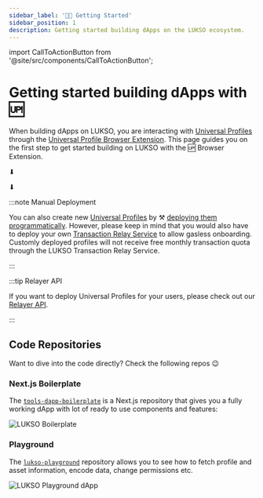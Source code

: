 ```yaml
---
sidebar_label: '👋🏻 Getting Started'
sidebar_position: 1
description: Getting started building dApps on the LUKSO ecosystem.
---
```


import CallToActionButton from '@site/src/components/CallToActionButton';

# Getting started building dApps with 🆙

When building dApps on LUKSO, you are interacting with [Universal Profiles](../../standards/universal-profile/introduction.md) through the [Universal Profile Browser Extension](https://chromewebstore.google.com/detail/universal-profiles/abpickdkkbnbcoepogfhkhennhfhehfn). This page guides you on the first step to get started building on LUKSO with the 🆙 Browser Extension.

<div style={{ display: 'flex', justifyContent: 'center', marginTop: '2em' }}>
  <CallToActionButton
    color="white"
    target="_blank"
    link="/install-up-browser-extension"
    text="1 - Installing the Universal Profile Browser Extension 🧩"
  />
</div>

<div
  style={{
    display: 'flex',
    justifyContent: 'center',
    fontSize: '3em',
  }}
>
  <p style={{ marginBottom: 0 }}>⬇</p>
</div>

<div
  style={{
    display: 'flex',
    justifyContent: 'center',
  }}
>
  <CallToActionButton
    color="white"
    target="_blank"
    link="https://my.universalprofile.cloud"
    text="2 - Create your Universal Profile 🆙"
  />
</div>

<div
  style={{
    display: 'flex',
    justifyContent: 'center',
    fontSize: '3em',
  }}
>
  <p style={{ marginBottom: 0 }}>⬇</p>
</div>

<div style={{ display: 'flex', justifyContent: 'center' }}>
  <CallToActionButton
    color="white"
    link="/learn/universal-profile/connect-profile"
    text="3 - Get started building! 🫡"
  />
</div>

:::note Manual Deployment

You can also create new [Universal Profiles](../../standards/universal-profile/introduction.md) by ⚒️ [deploying them programmatically](../../learn/expert-guides/universal-profile/create-profile.md). However, please keep in mind that you would also have to deploy your own [Transaction Relay Service](../../standards/relayer-api.md) to allow gasless onboarding. Customly deployed profiles will not receive free monthly transaction quota through the LUKSO Transaction Relay Service.

:::

:::tip Relayer API

If you want to deploy Universal Profiles for your users, please check out our [Relayer API](../../tools/relayer-developer.md).

:::

## Code Repositories

Want to dive into the code directly? Check the following repos 😉

### Next.js Boilerplate

The [`tools-dapp-boilerplate`](https://github.com/lukso-network/tools-dapp-boilerplate) is a Next.js repository that gives you a fully working dApp with lot of ready to use components and features:

<div style={{textAlign: 'center'}}>

<img
  src="https://github.com/lukso-network/tools-dapp-boilerplate/raw/main/img/front_page.png"
  alt="LUKSO Boilerplate"
/>

</div>

### Playground

The [`lukso-playground`](https://github.com/lukso-network/lukso-playground) repository allows you to see how to fetch profile and asset information, encode data, change permissions etc.

<div style={{textAlign: 'center'}}>

<img src="/img/guides/playground_dapp.png" alt="LUKSO Playground dApp" />

</div>
